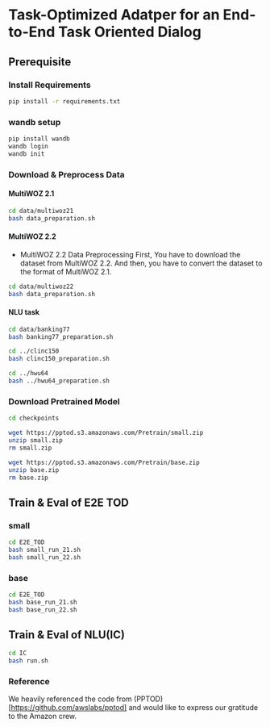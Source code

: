 # Task-Optimized Adatper for an End-to-End Task Oriented Dialog

## Prerequisite

### Install Requirements
```bash
pip install -r requirements.txt
```

### wandb setup
```bash
pip install wandb
wandb login
wandb init
```

### Download & Preprocess Data
#### MultiWOZ 2.1
```bash
cd data/multiwoz21
bash data_preparation.sh
```
#### MultiWOZ 2.2
- MultiWOZ 2.2 Data Preprocessing
First, You have to download the dataset from MultiWOZ 2.2. And then, you have to convert the dataset to the format of MultiWOZ 2.1.
```bash
cd data/multiwoz22
bash data_preparation.sh
```
#### NLU task
```bash
cd data/banking77
bash banking77_preparation.sh

cd ../clinc150
bash clinc150_preparation.sh

cd ../hwu64
bash ../hwu64_preparation.sh
```

### Download Pretrained Model
```bash
cd checkpoints

wget https://pptod.s3.amazonaws.com/Pretrain/small.zip
unzip small.zip
rm small.zip

wget https://pptod.s3.amazonaws.com/Pretrain/base.zip
unzip base.zip
rm base.zip
```

## Train & Eval of E2E TOD
### small
```bash
cd E2E_TOD
bash small_run_21.sh
bash small_run_22.sh
```

### base
```bash
cd E2E_TOD
bash base_run_21.sh
bash base_run_22.sh
```

## Train & Eval of NLU(IC)
```bash
cd IC
bash run.sh
```

### Reference

We heavily referenced the code from (PPTOD)[https://github.com/awslabs/pptod] and would like to express our gratitude to the Amazon crew.
